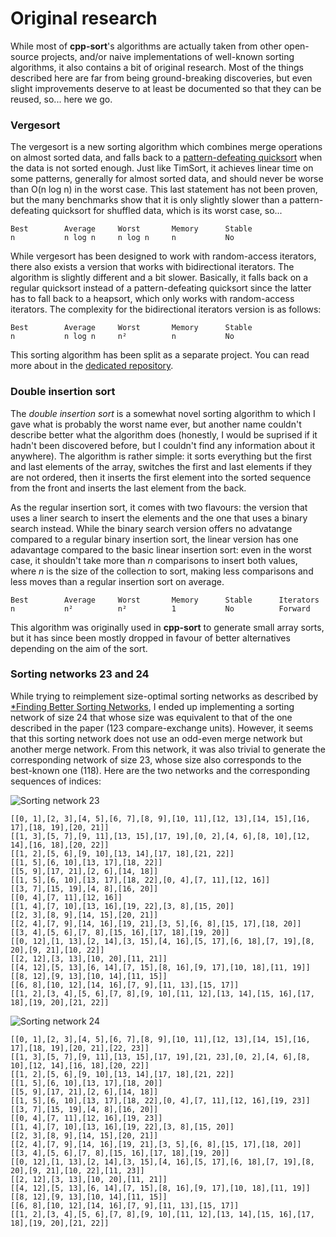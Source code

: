# Original research

While most of **cpp-sort**'s algorithms are actually taken from other open-source
projects, and/or naive implementations of well-known sorting algorithms, it also
contains a bit of original research. Most of the things described here are far from
being ground-breaking discoveries, but even slight improvements deserve to at least
be documented so that they can be reused, so... here we go.

### Vergesort

The vergesort is a new sorting algorithm which combines merge operations on almost
sorted data, and falls back to a [pattern-defeating quicksort](https://github.com/orlp/pdqsort)
when the data is not sorted enough. Just like TimSort, it achieves linear time on
some patterns, generally for almost sorted data, and should never be worse than
O(n log n) in the worst case. This last statement has not been proven, but the many
benchmarks show that it is only slightly slower than a pattern-defeating quicksort
for shuffled data, which is its worst case, so...

    Best        Average     Worst       Memory      Stable
    n           n log n     n log n     n           No

While vergesort has been designed to work with random-access iterators, there also
exists a version that works with bidirectional iterators. The algorithm is slightly
different and a bit slower. Basically, it falls back on a regular quicksort instead
of a pattern-defeating quicksort since the latter has to fall back to a heapsort,
which only works with random-access iterators. The complexity for the bidirectional
iterators version is as follows:

    Best        Average     Worst       Memory      Stable
    n           n log n     n²          n           No

This sorting algorithm has been split as a separate project. You can read more
about in the [dedicated repository](https://github.com/Morwenn/vergesort).

### Double insertion sort

The *double insertion sort* is a somewhat novel sorting algorithm to which I gave
what is probably the worst name ever, but another name couldn't describe better
what the algorithm does (honestly, I would be suprised if it hadn't been discovered
before, but I couldn't find any information about it anywhere). The algorithm is
rather simple: it sorts everything but the first and last elements of the array,
switches the first and last elements if they are not ordered, then it inserts the
first element into the sorted sequence from the front and inserts the last element
from the back.

As the regular insertion sort, it comes with two flavours: the version that uses a
liner search to insert the elements and the one that uses a binary search instead.
While the binary search version offers no advatange compared to a regular binary
insertion sort, the linear version has one adavantage compared to the basic linear
insertion sort: even in the worst case, it shouldn't take more than *n* comparisons
to insert both values, where *n* is the size of the collection to sort, making less
comparisons and less moves than a regular insertion sort on average.

    Best        Average     Worst       Memory      Stable      Iterators
    n           n²          n²          1           No          Forward

This algorithm was originally used in **cpp-sort** to generate small array sorts,
but it has since been mostly dropped in favour of better alternatives depending on
the aim of the sort.

### Sorting networks 23 and 24

While trying to reimplement size-optimal sorting networks as described by [*Finding
Better Sorting Networks](https://etd.ohiolink.edu/!etd.send_file?accession=kent1239814529),
I ended up implementing a sorting network of size 24 that whose size was equivalent
to that of the one described in the paper (123 compare-exchange units). However, it
seems that this sorting network does not use an odd-even merge network but another
merge network. From this network, it was also trivial to generate the corresponding
network of size 23, whose size also corresponds to the best-known one (118). Here
are the two networks and the corresponding sequences of indices:

![Sorting network 23](http://i.imgur.com/OAocUyG.png)

    [[0, 1],[2, 3],[4, 5],[6, 7],[8, 9],[10, 11],[12, 13],[14, 15],[16, 17],[18, 19],[20, 21]]
    [[1, 3],[5, 7],[9, 11],[13, 15],[17, 19],[0, 2],[4, 6],[8, 10],[12, 14],[16, 18],[20, 22]]
    [[1, 2],[5, 6],[9, 10],[13, 14],[17, 18],[21, 22]]
    [[1, 5],[6, 10],[13, 17],[18, 22]]
    [[5, 9],[17, 21],[2, 6],[14, 18]]
    [[1, 5],[6, 10],[13, 17],[18, 22],[0, 4],[7, 11],[12, 16]]
    [[3, 7],[15, 19],[4, 8],[16, 20]]
    [[0, 4],[7, 11],[12, 16]]
    [[1, 4],[7, 10],[13, 16],[19, 22],[3, 8],[15, 20]]
    [[2, 3],[8, 9],[14, 15],[20, 21]]
    [[2, 4],[7, 9],[14, 16],[19, 21],[3, 5],[6, 8],[15, 17],[18, 20]]
    [[3, 4],[5, 6],[7, 8],[15, 16],[17, 18],[19, 20]]
    [[0, 12],[1, 13],[2, 14],[3, 15],[4, 16],[5, 17],[6, 18],[7, 19],[8, 20],[9, 21],[10, 22]]
    [[2, 12],[3, 13],[10, 20],[11, 21]]
    [[4, 12],[5, 13],[6, 14],[7, 15],[8, 16],[9, 17],[10, 18],[11, 19]]
    [[8, 12],[9, 13],[10, 14],[11, 15]]
    [[6, 8],[10, 12],[14, 16],[7, 9],[11, 13],[15, 17]]
    [[1, 2],[3, 4],[5, 6],[7, 8],[9, 10],[11, 12],[13, 14],[15, 16],[17, 18],[19, 20],[21, 22]]

![Sorting network 24](http://i.imgur.com/pxc1ml6.png)

    [[0, 1],[2, 3],[4, 5],[6, 7],[8, 9],[10, 11],[12, 13],[14, 15],[16, 17],[18, 19],[20, 21],[22, 23]]
    [[1, 3],[5, 7],[9, 11],[13, 15],[17, 19],[21, 23],[0, 2],[4, 6],[8, 10],[12, 14],[16, 18],[20, 22]]
    [[1, 2],[5, 6],[9, 10],[13, 14],[17, 18],[21, 22]]
    [[1, 5],[6, 10],[13, 17],[18, 20]]
    [[5, 9],[17, 21],[2, 6],[14, 18]]
    [[1, 5],[6, 10],[13, 17],[18, 22],[0, 4],[7, 11],[12, 16],[19, 23]]
    [[3, 7],[15, 19],[4, 8],[16, 20]]
    [[0, 4],[7, 11],[12, 16],[19, 23]]
    [[1, 4],[7, 10],[13, 16],[19, 22],[3, 8],[15, 20]]
    [[2, 3],[8, 9],[14, 15],[20, 21]]
    [[2, 4],[7, 9],[14, 16],[19, 21],[3, 5],[6, 8],[15, 17],[18, 20]]
    [[3, 4],[5, 6],[7, 8],[15, 16],[17, 18],[19, 20]]
    [[0, 12],[1, 13],[2, 14],[3, 15],[4, 16],[5, 17],[6, 18],[7, 19],[8, 20],[9, 21],[10, 22],[11, 23]]
    [[2, 12],[3, 13],[10, 20],[11, 21]]
    [[4, 12],[5, 13],[6, 14],[7, 15],[8, 16],[9, 17],[10, 18],[11, 19]]
    [[8, 12],[9, 13],[10, 14],[11, 15]]
    [[6, 8],[10, 12],[14, 16],[7, 9],[11, 13],[15, 17]]
    [[1, 2],[3, 4],[5, 6],[7, 8],[9, 10],[11, 12],[13, 14],[15, 16],[17, 18],[19, 20],[21, 22]]
